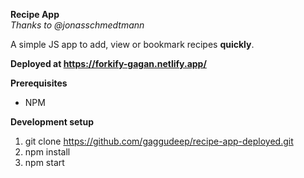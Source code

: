 **Recipe App**
<br>
*Thanks to @jonasschmedtmann*

A simple JS app to add, view or bookmark recipes **quickly**.

**Deployed at https://forkify-gagan.netlify.app/**

**Prerequisites**
- NPM

**Development setup**

1. git clone https://github.com/gaggudeep/recipe-app-deployed.git
2. npm install
4. npm start
